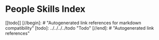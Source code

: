 # People Skills Index

[[todo]]
[//begin]: # "Autogenerated link references for markdown compatibility"
[todo]: ../../../../todo "Todo"
[//end]: # "Autogenerated link references"